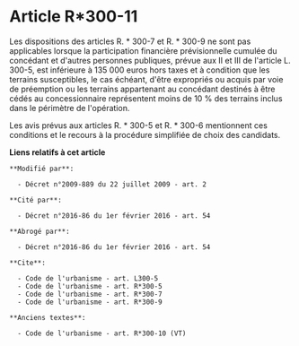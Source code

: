 # Article R*300-11

Les dispositions des articles R. * 300-7 et R. * 300-9 ne sont pas applicables lorsque la participation financière
prévisionnelle cumulée du concédant et d'autres personnes publiques, prévue aux II et III de l'article L. 300-5, est
inférieure à 135 000 euros hors taxes et à condition que les terrains susceptibles, le cas échéant, d'être expropriés ou
acquis par voie de préemption ou les terrains appartenant au concédant destinés à être cédés au concessionnaire représentent
moins de 10 % des terrains inclus dans le périmètre de l'opération. 

Les avis prévus aux articles R. * 300-5 et R. * 300-6 mentionnent ces conditions et le recours à la procédure simplifiée de
choix des candidats.

**Liens relatifs à cet article**

	**Modifié par**:

	  - Décret n°2009-889 du 22 juillet 2009 - art. 2

	**Cité par**:

	  - Décret n°2016-86 du 1er février 2016 - art. 54

	**Abrogé par**:

	  - Décret n°2016-86 du 1er février 2016 - art. 54

	**Cite**:

	  - Code de l'urbanisme - art. L300-5
	  - Code de l'urbanisme - art. R*300-5
	  - Code de l'urbanisme - art. R*300-7
	  - Code de l'urbanisme - art. R*300-9

	**Anciens textes**:

	  - Code de l'urbanisme - art. R*300-10 (VT)

